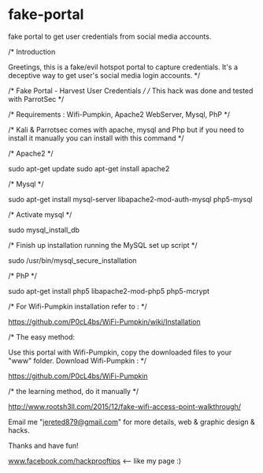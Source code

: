 # fake-portal
fake portal to get user credentials from social media accounts.

/* Introduction 

Greetings, this is a fake/evil hotspot portal to capture credentials.
It's a deceptive way to get user's social media login accounts. */


/* Fake Portal - Harvest User Credentials */
/* This hack was done and tested with ParrotSec */

/* Requirements : 
Wifi-Pumpkin, Apache2 WebServer, Mysql, PhP */

/* Kali & Parrotsec comes with apache, mysql and Php but if you need to install
it manually you can install with this command */

/* Apache2 */

sudo apt-get update
sudo apt-get install apache2

/* Mysql */

sudo apt-get install mysql-server libapache2-mod-auth-mysql php5-mysql

/* Activate mysql */

sudo mysql_install_db
 
/* Finish up installation running the MySQL set up script */

sudo /usr/bin/mysql_secure_installation
 
/* PhP */

sudo apt-get install php5 libapache2-mod-php5 php5-mcrypt


/* For Wifi-Pumpkin installation refer to : */

https://github.com/P0cL4bs/WiFi-Pumpkin/wiki/Installation 


/* The easy method: 

Use this portal with Wifi-Pumpkin, copy the downloaded files to your "www" folder. Download Wifi-Pumpkin : */

https://github.com/P0cL4bs/WiFi-Pumpkin



/* the learning method, do it manually */

http://www.rootsh3ll.com/2015/12/fake-wifi-access-point-walkthrough/



Email me "jereted879@gmail.com" for more details, web & graphic design & hacks. 
 


Thanks and have fun!

www.facebook.com/hackprooftips <-- like my page :)



